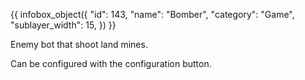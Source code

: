 {{ infobox_object({
	"id": 143,
	"name": "Bomber",
	"category": "Game",
	"sublayer_width": 15,
}) }}

Enemy bot that shoot land mines.

Can be configured with the configuration button.